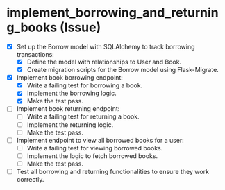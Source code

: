 # implement_borrowing_and_returning_books (Issue)

- [x] Set up the Borrow model with SQLAlchemy to track borrowing transactions:
  - [x] Define the model with relationships to User and Book.
  - [x] Create migration scripts for the Borrow model using Flask-Migrate.
- [x] Implement book borrowing endpoint:
  - [x] Write a failing test for borrowing a book.
  - [x] Implement the borrowing logic.
  - [x] Make the test pass.
- [ ] Implement book returning endpoint:
  - [ ] Write a failing test for returning a book.
  - [ ] Implement the returning logic.
  - [ ] Make the test pass.
- [ ] Implement endpoint to view all borrowed books for a user:
  - [ ] Write a failing test for viewing borrowed books.
  - [ ] Implement the logic to fetch borrowed books.
  - [ ] Make the test pass.
- [ ] Test all borrowing and returning functionalities to ensure they work correctly.
